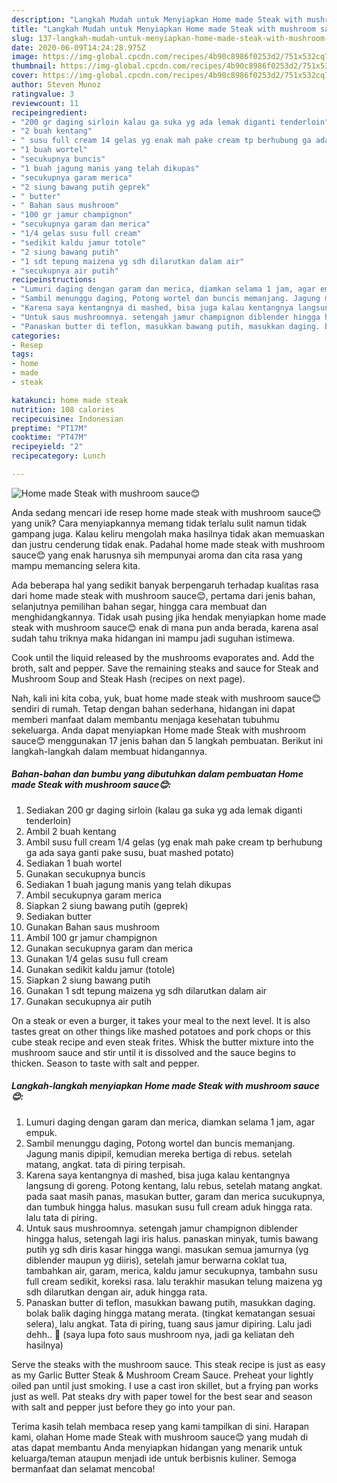 ```yaml
---
description: "Langkah Mudah untuk Menyiapkan Home made Steak with mushroom sauce😊, Lezat"
title: "Langkah Mudah untuk Menyiapkan Home made Steak with mushroom sauce😊, Lezat"
slug: 137-langkah-mudah-untuk-menyiapkan-home-made-steak-with-mushroom-sauce-lezat
date: 2020-06-09T14:24:28.975Z
image: https://img-global.cpcdn.com/recipes/4b90c8986f0253d2/751x532cq70/home-made-steak-with-mushroom-sauce😊-foto-resep-utama.jpg
thumbnail: https://img-global.cpcdn.com/recipes/4b90c8986f0253d2/751x532cq70/home-made-steak-with-mushroom-sauce😊-foto-resep-utama.jpg
cover: https://img-global.cpcdn.com/recipes/4b90c8986f0253d2/751x532cq70/home-made-steak-with-mushroom-sauce😊-foto-resep-utama.jpg
author: Steven Munoz
ratingvalue: 3
reviewcount: 11
recipeingredient:
- "200 gr daging sirloin kalau ga suka yg ada lemak diganti tenderloin"
- "2 buah kentang"
- " susu full cream 14 gelas yg enak mah pake cream tp berhubung ga ada saya ganti pake susu buat mashed potato"
- "1 buah wortel"
- "secukupnya buncis"
- "1 buah jagung manis yang telah dikupas"
- "secukupnya garam merica"
- "2 siung bawang putih geprek"
- " butter"
- " Bahan saus mushroom"
- "100 gr jamur champignon"
- "secukupnya garam dan merica"
- "1/4 gelas susu full cream"
- "sedikit kaldu jamur totole"
- "2 siung bawang putih"
- "1 sdt tepung maizena yg sdh dilarutkan dalam air"
- "secukupnya air putih"
recipeinstructions:
- "Lumuri daging dengan garam dan merica, diamkan selama 1 jam, agar empuk."
- "Sambil menunggu daging, Potong wortel dan buncis memanjang. Jagung manis dipipil, kemudian mereka bertiga di rebus. setelah matang, angkat. tata di piring terpisah."
- "Karena saya kentangnya di mashed, bisa juga kalau kentangnya langsung di goreng. Potong kentang, lalu rebus, setelah matang angkat. pada saat masih panas, masukan butter, garam dan merica sucukupnya, dan tumbuk hingga halus. masukan susu full cream aduk hingga rata. lalu tata di piring."
- "Untuk saus mushroomnya. setengah jamur champignon diblender hingga halus, setengah lagi iris halus. panaskan minyak, tumis bawang putih yg sdh diris kasar hingga wangi. masukan semua jamurnya (yg diblender maupun yg diiris), setelah jamur berwarna coklat tua, tambahkan air, garam, merica, kaldu jamur secukupnya, tambahn susu full cream sedikit, koreksi rasa. lalu terakhir masukan telung maizena yg sdh dilarutkan dengan air, aduk hingga rata."
- "Panaskan butter di teflon, masukkan bawang putih, masukkan daging. bolak balik daging hingga matang merata. (tingkat kematangan sesuai selera), lalu angkat. Tata di piring, tuang saus jamur dipiring. Lalu jadi dehh.. 😬 (saya lupa foto saus mushroom nya, jadi ga keliatan deh hasilnya)"
categories:
- Resep
tags:
- home
- made
- steak

katakunci: home made steak 
nutrition: 108 calories
recipecuisine: Indonesian
preptime: "PT17M"
cooktime: "PT47M"
recipeyield: "2"
recipecategory: Lunch

---
```



![Home made Steak with mushroom sauce😊](https://img-global.cpcdn.com/recipes/4b90c8986f0253d2/751x532cq70/home-made-steak-with-mushroom-sauce😊-foto-resep-utama.jpg)

Anda sedang mencari ide resep home made steak with mushroom sauce😊 yang unik? Cara menyiapkannya memang tidak terlalu sulit namun tidak gampang juga. Kalau keliru mengolah maka hasilnya tidak akan memuaskan dan justru cenderung tidak enak. Padahal home made steak with mushroom sauce😊 yang enak harusnya sih mempunyai aroma dan cita rasa yang mampu memancing selera kita.

Ada beberapa hal yang sedikit banyak berpengaruh terhadap kualitas rasa dari home made steak with mushroom sauce😊, pertama dari jenis bahan, selanjutnya pemilihan bahan segar, hingga cara membuat dan menghidangkannya. Tidak usah pusing jika hendak menyiapkan home made steak with mushroom sauce😊 enak di mana pun anda berada, karena asal sudah tahu triknya maka hidangan ini mampu jadi suguhan istimewa.

Cook until the liquid released by the mushrooms evaporates and. Add the broth, salt and pepper. Save the remaining steaks and sauce for Steak and Mushroom Soup and Steak Hash (recipes on next page).


Nah, kali ini kita coba, yuk, buat home made steak with mushroom sauce😊 sendiri di rumah. Tetap dengan bahan sederhana, hidangan ini dapat memberi manfaat dalam membantu menjaga kesehatan tubuhmu sekeluarga. Anda dapat menyiapkan Home made Steak with mushroom sauce😊 menggunakan 17 jenis bahan dan 5 langkah pembuatan. Berikut ini langkah-langkah dalam membuat hidangannya.

<!--inarticleads1-->

##### Bahan-bahan dan bumbu yang dibutuhkan dalam pembuatan Home made Steak with mushroom sauce😊:

1. Sediakan 200 gr daging sirloin (kalau ga suka yg ada lemak diganti tenderloin)
1. Ambil 2 buah kentang
1. Ambil  susu full cream 1/4 gelas (yg enak mah pake cream tp berhubung ga ada saya ganti pake susu, buat mashed potato)
1. Sediakan 1 buah wortel
1. Gunakan secukupnya buncis
1. Sediakan 1 buah jagung manis yang telah dikupas
1. Ambil secukupnya garam merica
1. Siapkan 2 siung bawang putih (geprek)
1. Sediakan  butter
1. Gunakan  Bahan saus mushroom
1. Ambil 100 gr jamur champignon
1. Gunakan secukupnya garam dan merica
1. Gunakan 1/4 gelas susu full cream
1. Gunakan sedikit kaldu jamur (totole)
1. Siapkan 2 siung bawang putih
1. Gunakan 1 sdt tepung maizena yg sdh dilarutkan dalam air
1. Gunakan secukupnya air putih


On a steak or even a burger, it takes your meal to the next level. It is also tastes great on other things like mashed potatoes and pork chops or this cube steak recipe and even steak frites. Whisk the butter mixture into the mushroom sauce and stir until it is dissolved and the sauce begins to thicken. Season to taste with salt and pepper. 

<!--inarticleads2-->

##### Langkah-langkah menyiapkan Home made Steak with mushroom sauce😊:

1. Lumuri daging dengan garam dan merica, diamkan selama 1 jam, agar empuk.
1. Sambil menunggu daging, Potong wortel dan buncis memanjang. Jagung manis dipipil, kemudian mereka bertiga di rebus. setelah matang, angkat. tata di piring terpisah.
1. Karena saya kentangnya di mashed, bisa juga kalau kentangnya langsung di goreng. Potong kentang, lalu rebus, setelah matang angkat. pada saat masih panas, masukan butter, garam dan merica sucukupnya, dan tumbuk hingga halus. masukan susu full cream aduk hingga rata. lalu tata di piring.
1. Untuk saus mushroomnya. setengah jamur champignon diblender hingga halus, setengah lagi iris halus. panaskan minyak, tumis bawang putih yg sdh diris kasar hingga wangi. masukan semua jamurnya (yg diblender maupun yg diiris), setelah jamur berwarna coklat tua, tambahkan air, garam, merica, kaldu jamur secukupnya, tambahn susu full cream sedikit, koreksi rasa. lalu terakhir masukan telung maizena yg sdh dilarutkan dengan air, aduk hingga rata.
1. Panaskan butter di teflon, masukkan bawang putih, masukkan daging. bolak balik daging hingga matang merata. (tingkat kematangan sesuai selera), lalu angkat. Tata di piring, tuang saus jamur dipiring. Lalu jadi dehh.. 😬 (saya lupa foto saus mushroom nya, jadi ga keliatan deh hasilnya)


Serve the steaks with the mushroom sauce. This steak recipe is just as easy as my Garlic Butter Steak &amp; Mushroom Cream Sauce. Preheat your lightly oiled pan until just smoking. I use a cast iron skillet, but a frying pan works just as well. Pat steaks dry with paper towel for the best sear and season with salt and pepper just before they go into your pan. 

Terima kasih telah membaca resep yang kami tampilkan di sini. Harapan kami, olahan Home made Steak with mushroom sauce😊 yang mudah di atas dapat membantu Anda menyiapkan hidangan yang menarik untuk keluarga/teman ataupun menjadi ide untuk berbisnis kuliner. Semoga bermanfaat dan selamat mencoba!
